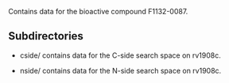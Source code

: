 Contains data for the bioactive compound F1132-0087.

## Subdirectories

- cside/ contains data for the C-side search space on rv1908c.

- nside/ contains data for the N-side search space on rv1908c.

